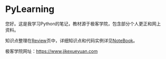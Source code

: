 # PyLearning
您好。这是我学习Python的笔记，教材源于极客学院，包含部分个人更正和网上资料。

知识点整理在[Review](Review.md)页中，详细知识点和代码实例详见[NoteBook](src/NoteBook.py)。

极客学院网址：https://www.jikexueyuan.com
